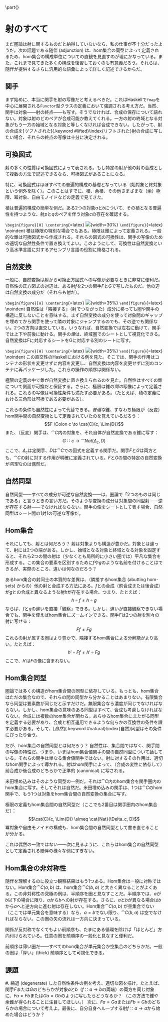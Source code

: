 \part{}

# 射のすべて

まだ圏論は射に関するものだと納得していないなら、私の仕事が不十分だったようだ。次の話題である随伴 (adjunction) は、hom集合の同型によって定義されるため、hom集合の構成単位についての直観を見直すのが理にかなっている。また、これまで見てきた多くの構成を復習しておくのも有意義だろう。それらは、随伴が提供するさらに汎用的な語彙によって詳しく記述できるからだ。

## 関手

まず始めに、本当に関手を射の写像だと考えるべきだ。これはHaskellで`fmap`を中心に展開される`Functor`型クラスの定義において強調される考え方だ。当然、関手は対象――射の終点――も写す。そうでなければ、合成の保存について語れない。対象は射のどのペアが合成可能か教えてくれる。一方の射の終域となる対象がもう一方の始域となる対象と等しくなければ合成できない。したがって、射の合成を[*リフトされた*]{.keyword #lifted}\index{リフトされた}射の合成に写したい場合、それらの終点の写像は十分に決定される。

## 可換図式

射の多くの性質は可換図式によって表される。もし特定の射が他の射の合成として複数の方法で記述できるなら、可換図式があることになる。

特に、可換図式はほぼすべての普遍的構成の基礎となっている（始対象と終対象という例外を除く）。このことはすでに、積、余積、その他さまざまな（余）極限、冪対象、自由モノイドなどの定義で見てきた。

積は普遍的構成の簡単な例だ。ある2つの対象$a$と$b$について、その積となる普遍性を持つような、射$p$と$q$のペアを伴う対象$c$の存在を確認する。

`\begin{figure}[H] \centering`{=latex}
![](images/productranking.jpg){width=30%}
`\end{figure}`{=latex}
\noindent
積は極限の特別な場合でもある。極限は錐によって定義される。一般的な錐は可換図式から作成される。それらの図式の可換性は、関手の写像のための適切な自然性条件で置き換えてよい。このようにして、可換性は自然変換という高水準言語に対するアセンブリ言語の役割に降格される。

## 自然変換

一般に、自然変換は射から可換正方図式への写像が必要なときに非常に便利だ。自然性の正方図式の対辺は、ある射$f$を2つの関手$F$と$G$で写したものだ。他の辺は自然変換の成分だ（それらも射だ）。

`\begin{figure}[H] \centering`{=latex}
![](images/3_naturality.jpg){width=35%}
`\end{figure}`{=latex}
\noindent
自然性は「隣接する」（射でつながった）成分に移っても圏や関手の構造に反しないことを意味する。まず自然変換の成分を使って対象間のギャップを埋めてから関手を使って隣の対象にジャンプするのでも、その逆でも関係ない。2つの方向は直交している。いうなれば、自然変換では左右に動けて、関手では上下や前後に動ける。関手の*像*は、終域圏でのシートとして視覚化できる。自然変換はFに対応するシートをGに対応する別のシートに写す。

`\begin{figure}[H] \centering`{=latex}
![](images/sheets.png){width=35%}
`\end{figure}`{=latex}
\noindent
この直交性のHaskellにおける例を見た。そこでは、関手の作用はコンテナの形状を変更せずに内容を変更し、自然変換は内容を変更せずに別のコンテナに再パッケージした。これらの操作の順序は関係ない。

極限の定義の中で錐が自然変換に置き換えられるのを見た。自然性はすべての錐について側面が可換だと保証する。さらに、極限は錐の*間の*写像によって定義される。これらの写像は可換性条件も満たす必要がある。（たとえば、積の定義における三角形は可換である必要がある）。

これらの条件も自然性によって代替できる。*普遍な*錐、すなわち極限が（反変）hom関手間の自然変換として定義されていたのを覚えているだろう：
$$F \Colon c \to \cat{C}(c, \Lim{D})$$
また、（反変）関手は、$\cat{C}$内の対象を、それ自体が自然変換である錐に写す：
$$G \Colon c \to \cat{Nat}(\Delta_c, D)$$
ここで、$\Delta_c$は定関手、$D$は$\cat{C}$での図式を定義する関手だ。関手$F$と$G$は両方とも、$\cat{C}$の射に対する作用が明確に定義されている。$F$と$G$の間の特定の自然変換が*同型*なのは偶然だ。

## 自然同型

自然同型――すべての成分が可逆な自然変換――は、圏論で「2つのものは同じである」と言うときの言い方だ。そのような変換の成分は対象間の同型射――逆が存在する射――でなければならない。関手の像をシートとして表す場合、自然同型はシート間の1対1の可逆な写像だ。

## Hom集合

それにしても、射とは何だろう？
射は対象よりも構造が豊かだ。対象とは違って、射には2つの端がある。しかし、始域となる対象と終域となる対象を固定すると、それら2つの間の射は（少なくとも局所的に小さい圏では）平凡な集合を形成する。この集合の要素を区別するために$f$や$g$のような名前を付けることはできるが、実際のところ、違いは何なのだろう？

あるhom集合の射同士の本質的な差異は、（隣接するhom集合 (abutting hom-sets) からの）他の射と合成する方法にある。$f$との合成（前合成または後合成）が$g$との合成と異なるような射$h$が存在する場合、つまり、たとえば：
$$h \circ f \neq h \circ g$$
ならば、$f$と$g$の違いを直接「観察」できる。しかし、違いが直接観察できない場合でも、関手を使えばhom集合にズームインできる。関手$F$は2つの射を別々の射に写せる：
$$F f \neq F g$$
これらの射が属する圏はより豊かで、隣接するhom集合による分解能がより高い。たとえば：
$$h' \circ F f \neq h' \circ F g$$
ここで、$h'$は$F$の像に含まれない。

## Hom集合同型

圏論では多くの構造がhom集合間の同型に依存している。もっとも、hom集合はただの集合なので、それらの間の同型から分かることはあまりない。有限集合なら同型は要素数が同じだと示すだけだ。無限集合なら濃度が同じでなければならない。しかし、hom集合の意味のある同型はすべて、合成も考慮しなければならない。合成には複数のhom集合が関わる。あらゆるhom集合にまたがる同型を定義する必要があり、合成と相互運用できるような何らかの互換性の条件を課す必要がある。そして、[*自然*]{.keyword #natural}\index{自然}同型はその条件にぴったり合う。

だが、hom集合の自然同型とは何だろう？
自然性は、集合間ではなく、関手間の写像の特性だ。つまり、いまはhom集合値関手の間の自然同型について話している。それらの関手は単なる集合値関手ではない。射に対するその作用は、適切なhom関手によって導かれる。射はhom関手によって、（合成の変性に依存して）前合成か後合成のどちらかで正準的 (canonical) に写される。

米田埋め込みはそのような同型の一例だ。それは$\cat{C}$内のhom集合を関手圏内のhom集合に写す。そしてそれは自然だ。米田埋め込みの関手は、1つは$\cat{C}$のhom関手で、もう1つは対象をhom集合間の自然変換の集合に写す。

極限の定義もhom集合間の自然同型だ（ここでも2番目は関手圏内のhom集合だ）：
$$\cat{C}(c, \Lim{D}) \simeq \cat{Nat}(\Delta_c, D)$$
冪対象や自由モノイドの構成も、hom集合間の自然同型として書き直せることが分かる。

これは偶然の一致ではない――次に見るように、これらはhom集合の自然同型として定義される随伴の様々な例にすぎない。

## Hom集合の非対称性

随伴を理解するのに役立つ観察結果はもう1つある。Hom集合は一般に対称ではない。Hom集合$\cat{C}(a, b)$ は、hom集合$\cat{C}(b, a)$ と大きく異なることがよくある。この非対称性の究極の例は、半順序を圏と見なすことだ。半順序では、$a$が$b$以下の場合に限り、$a$から$b$への射が存在する。さらに、$a$と$b$が異なる場合は$b$から$a$へと逆方向に進む射は存在しない。Hom集合$\cat{C}(a, b)$ が空集合でない（ここでは単元集合を意味する）なら、$a = b$でない限り、$\cat{C}(b, a)$ は空でなければならない。この圏の矢の流れは一方向に決まっている。

関係が反対称でなくてもよい前順序も、たまにある循環を除けば「ほとんど」方向付けられている。任意の圏を前順序の一般化と見なすと便利だ。

前順序は薄い圏だ――すべてのhom集合が単元集合か空集合のどちらかだ。一般の圏は「厚い」(thick) 前順序として可視化できる。

## 課題

#. 縮退 (degenerate) した自然性条件の例を考え、適切な図を描け。たとえば、関手$F$または$G$のどちらかが対象$a$と$b$（$f \Colon a \to b$の両端）の両方を同じ対象に、$F a = F b$または$G a = G b$のように写したらどうなるか？
  （この方法で錐や余錐が得られることに注目してほしい。）
   次に、$F a = G a$または$F b = G b$のどちらかの場合について考えよ。最後に、自分自身へループする射$f \Colon a \to a$から始めた場合はどうか？
